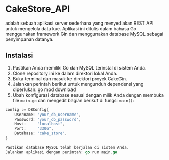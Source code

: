 # CakeStore_API
adalah sebuah aplikasi server sederhana yang menyediakan REST API untuk mengelola data kue. Aplikasi ini ditulis dalam bahasa Go menggunakan framework Gin dan menggunakan database MySQL sebagai penyimpanan datanya.

## Instalasi

1. Pastikan Anda memiliki Go dan MySQL terinstal di sistem Anda.
2. Clone repository ini ke dalam direktori lokal Anda.
3. Buka terminal dan masuk ke direktori proyek CakeGin.
4. Jalankan perintah berikut untuk mengunduh dependensi yang diperlukan: go mod download
5. Ubah konfigurasi database sesuai dengan milik Anda dengan membuka file `main.go` dan mengedit bagian berikut di fungsi `main()`:
```go
config := DBConfig{
    Username: "your_db_username",
    Password: "your_db_password",
    Host:     "localhost",
    Port:     "3306",
    Database: "cake_store",
}

Pastikan database MySQL telah berjalan di sistem Anda.
Jalankan aplikasi dengan perintah: go run main.go

